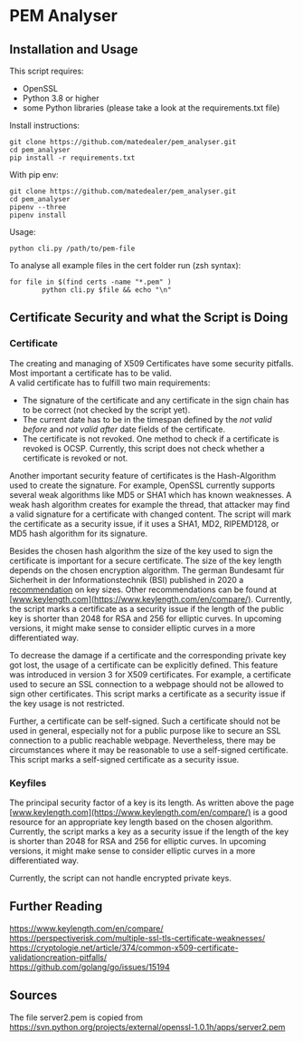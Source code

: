 # PEM Analyser

## Installation and Usage
This script requires:
* OpenSSL
* Python 3.8 or higher
* some Python libraries (please take a look at the requirements.txt file)

Install instructions:  
```
git clone https://github.com/matedealer/pem_analyser.git
cd pem_analyser
pip install -r requirements.txt
```

With pip env:
```
git clone https://github.com/matedealer/pem_analyser.git
cd pem_analyser
pipenv --three
pipenv install
```

Usage:
```
python cli.py /path/to/pem-file
```

To analyse all example files in the cert folder run (zsh syntax):
```
for file in $(find certs -name "*.pem" )
        python cli.py $file && echo "\n"
```

## Certificate Security and what the Script is Doing 

### Certificate
The creating and managing of X509 Certificates have some security pitfalls. Most important a certificate has to be valid.  
A valid certificate has to fulfill two main requirements:
* The signature of the certificate and any certificate in the sign chain has to be correct (not checked by the script yet).
* The current date has to be in the timespan defined by the *not valid before* and *not valid after* date fields of the certificate.
* The certificate is not revoked. One method to check if a certificate is revoked is OCSP. Currently, this script does 
  not check whether a certificate is revoked or not.

Another important security feature of certificates is the Hash-Algorithm used to create the signature. For example, OpenSSL 
currently supports several weak algorithms like MD5 or SHA1 which has known weaknesses. A weak hash algorithm creates for 
example the thread, that attacker may find a valid signature for a certificate with changed content. The script will mark the 
certificate as a security issue, if it uses a SHA1, MD2, RIPEMD128, or MD5 hash algorithm for its signature.

Besides the chosen hash algorithm the size of the key used to sign the certificate is important for a secure certificate.
The size of the key length depends on the chosen encryption algorithm. The german Bundesamt für Sicherheit in der 
Informationstechnik (BSI) published in 2020 a 
[recommendation](https://www.bsi.bund.de/SharedDocs/Downloads/EN/BSI/Publications/TechGuidelines/TG02102/BSI-TR-02102-1.pdf?__blob=publicationFile) 
on key sizes. Other recommendations can be found at [www.keylength.com](https://www.keylength.com/en/compare/). Currently, 
the script marks a certificate as a security issue if the length of the public key is shorter than 2048 for RSA and 256 for 
elliptic curves. In upcoming versions, it might make sense to consider elliptic curves in a more differentiated way.

To decrease the damage if a certificate and the corresponding private key got lost, the usage of a certificate can be 
explicitly defined. This feature was introduced in version 3 for X509 certificates. For example, a certificate used to 
secure an SSL connection to a webpage should not be allowed to sign other certificates. This script marks a certificate 
as a security issue if the key usage is not restricted.

Further, a certificate can be self-signed. Such a certificate should not be used in general, especially not for a public 
purpose like to secure an SSL connection to a public reachable webpage. Nevertheless, there may be circumstances where it 
may be reasonable to use a self-signed certificate. This script marks a self-signed certificate as a security issue.

### Keyfiles
The principal security factor of a key is its length. As written above the page [www.keylength.com](https://www.keylength.com/en/compare/)
is a good resource for an appropriate key length based on the chosen algorithm. Currently, the script marks a key as a 
security issue if the length of the key is shorter than 2048 for RSA and 256 for elliptic curves. In upcoming versions, 
it might make sense to consider elliptic curves in a more differentiated way.

Currently, the script can not handle encrypted private keys.
## Further Reading
https://www.keylength.com/en/compare/
https://perspectiverisk.com/multiple-ssl-tls-certificate-weaknesses/  
https://cryptologie.net/article/374/common-x509-certificate-validationcreation-pitfalls/  
https://github.com/golang/go/issues/15194

## Sources
The file server2.pem is copied from https://svn.python.org/projects/external/openssl-1.0.1h/apps/server2.pem
